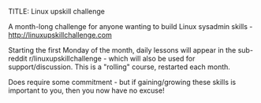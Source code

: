 TITLE: Linux upskill challenge

A month-long challenge for anyone wanting to build Linux sysadmin skills - http://linuxupskillchallenge.com

Starting the first Monday of the month, daily lessons will appear in the sub-reddit r/linuxupskillchallenge - which will also be used for support/discussion. This is a "rolling" course, restarted each month.

Does require some commitment - but if gaining/growing these skills is important to you, then you now have no excuse! 
